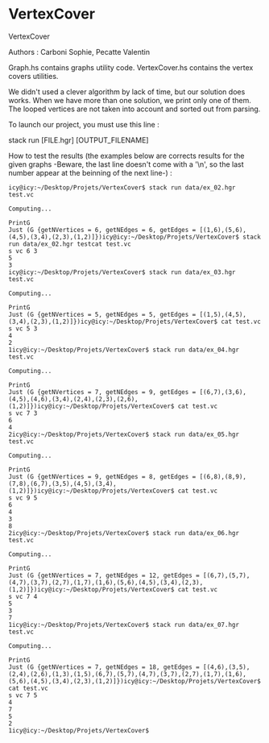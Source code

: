# VertexCover
VertexCover

Authors : Carboni Sophie, Pecatte Valentin

Graph.hs contains graphs utility code.
VertexCover.hs contains the vertex covers utilities.

We didn't used a clever algorithm by lack of time, but our solution does works.
When we have more than one solution, we print only one of them.
The looped vertices are not taken into account and sorted out from parsing.


To launch our project, you must use this line :

stack run [FILE.hgr] [OUTPUT_FILENAME]

How to test the results (the examples below are corrects results for the given graphs -Beware, the last line doesn't come with a '\n', so the last number appear at the beinning of the next line-) :

```console
icy@icy:~/Desktop/Projets/VertexCover$ stack run data/ex_02.hgr test.vc

Computing...

PrintG
Just (G {getNVertices = 6, getNEdges = 6, getEdges = [(1,6),(5,6),(4,5),(3,4),(2,3),(1,2)]})icy@icy:~/Desktop/Projets/VertexCover$ stack run data/ex_02.hgr testcat test.vc 
s vc 6 3
5
3
icy@icy:~/Desktop/Projets/VertexCover$ stack run data/ex_03.hgr test.vc

Computing...

PrintG
Just (G {getNVertices = 5, getNEdges = 5, getEdges = [(1,5),(4,5),(3,4),(2,3),(1,2)]})icy@icy:~/Desktop/Projets/VertexCover$ cat test.vc 
s vc 5 3
4
2
1icy@icy:~/Desktop/Projets/VertexCover$ stack run data/ex_04.hgr test.vc

Computing...

PrintG
Just (G {getNVertices = 7, getNEdges = 9, getEdges = [(6,7),(3,6),(4,5),(4,6),(3,4),(2,4),(2,3),(2,6),(1,2)]})icy@icy:~/Desktop/Projets/VertexCover$ cat test.vc 
s vc 7 3
6
4
2icy@icy:~/Desktop/Projets/VertexCover$ stack run data/ex_05.hgr test.vc

Computing...

PrintG
Just (G {getNVertices = 9, getNEdges = 8, getEdges = [(6,8),(8,9),(7,8),(6,7),(3,5),(4,5),(3,4),(1,2)]})icy@icy:~/Desktop/Projets/VertexCover$ cat test.vc 
s vc 9 5
6
4
3
8
2icy@icy:~/Desktop/Projets/VertexCover$ stack run data/ex_06.hgr test.vc

Computing...

PrintG
Just (G {getNVertices = 7, getNEdges = 12, getEdges = [(6,7),(5,7),(4,7),(3,7),(2,7),(1,7),(1,6),(5,6),(4,5),(3,4),(2,3),(1,2)]})icy@icy:~/Desktop/Projets/VertexCover$ cat test.vc 
s vc 7 4
5
3
7
1icy@icy:~/Desktop/Projets/VertexCover$ stack run data/ex_07.hgr test.vc

Computing...

PrintG
Just (G {getNVertices = 7, getNEdges = 18, getEdges = [(4,6),(3,5),(2,4),(2,6),(1,3),(1,5),(6,7),(5,7),(4,7),(3,7),(2,7),(1,7),(1,6),(5,6),(4,5),(3,4),(2,3),(1,2)]})icy@icy:~/Desktop/Projets/VertexCover$ cat test.vc 
s vc 7 5
4
7
5
2
1icy@icy:~/Desktop/Projets/VertexCover$ 
```